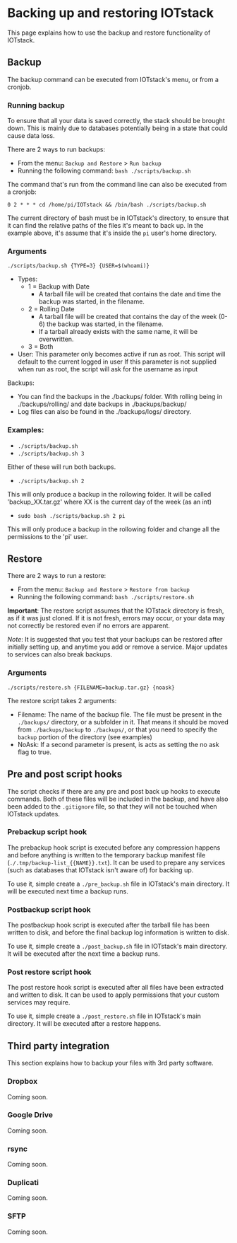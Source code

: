 # Backing up and restoring IOTstack
This page explains how to use the backup and restore functionality of IOTstack.

## Backup
The backup command can be executed from IOTstack's menu, or from a cronjob.

### Running backup
To ensure that all your data is saved correctly, the stack should be brought down. This is mainly due to databases potentially being in a state that could cause data loss.

There are 2 ways to run backups:

* From the menu: `Backup and Restore` > `Run backup`
* Running the following command: `bash ./scripts/backup.sh`

The command that's run from the command line can also be executed from a cronjob:

```0 2 * * * cd /home/pi/IOTstack && /bin/bash ./scripts/backup.sh```

The current directory of bash must be in IOTstack's directory, to ensure that it can find the relative paths of the files it's meant to back up. In the example above, it's assume that it's inside the `pi` user's home directory.

### Arguments
```
./scripts/backup.sh {TYPE=3} {USER=$(whoami)}
```

* Types:
  * 1 = Backup with Date
    * A tarball file will be created that contains the date and time the backup was started, in the filename.
  * 2 = Rolling Date
    * A tarball file will be created that contains the day of the week (0-6) the backup was started, in the filename.
    * If a tarball already exists with the same name, it will be overwritten.
  * 3 = Both
* User:
    This parameter only becomes active if run as root. This script will default to the current logged in user
      If this parameter is not supplied when run as root, the script will ask for the username as input

Backups:

  * You can find the backups in the ./backups/ folder. With rolling being in ./backups/rolling/ and date backups in ./backups/backup/
  * Log files can also be found in the ./backups/logs/ directory.

### Examples:

  * `./scripts/backup.sh`
  * `./scripts/backup.sh 3`

Either of these will run both backups.

  * `./scripts/backup.sh 2`

This will only produce a backup in the rollowing folder. It will be called 'backup_XX.tar.gz' where XX is the current day of the week (as an int)

  * `sudo bash ./scripts/backup.sh 2 pi`

This will only produce a backup in the rollowing folder and change all the permissions to the 'pi' user.

## Restore
There are 2 ways to run a restore:

* From the menu: `Backup and Restore` > `Restore from backup`
* Running the following command: `bash ./scripts/restore.sh`

**Important**: The restore script assumes that the IOTstack directory is fresh, as if it was just cloned. If it is not fresh, errors may occur, or your data may not correctly be restored even if no errors are apparent.

*Note*: It is suggested that you test that your backups can be restored after initially setting up, and anytime you add or remove a service. Major updates to services can also break backups.

### Arguments
```
./scripts/restore.sh {FILENAME=backup.tar.gz} {noask}
```
The restore script takes 2 arguments:

* Filename: The name of the backup file. The file must be present in the `./backups/` directory, or a subfolder in it. That means it should be moved from `./backups/backup` to `./backups/`, or that you need to specify the `backup` portion of the directory (see examples)
* NoAsk: If a second parameter is present, is acts as setting the no ask flag to true. 

## Pre and post script hooks
The script checks if there are any pre and post back up hooks to execute commands. Both of these files will be included in the backup, and have also been added to the `.gitignore` file, so that they will not be touched when IOTstack updates.

### Prebackup script hook
The prebackup hook script is executed before any compression happens and before anything is written to the temporary backup manifest file (`./.tmp/backup-list_{{NAME}}.txt`). It can be used to prepare any services (such as databases that IOTstack isn't aware of) for backing up.

To use it, simple create a `./pre_backup.sh` file in IOTstack's main directory. It will be executed next time a backup runs.

### Postbackup script hook
The postbackup hook script is executed after the tarball file has been written to disk, and before the final backup log information is written to disk.

To use it, simple create a `./post_backup.sh` file in IOTstack's main directory. It will be executed after the next time a backup runs.

### Post restore script hook
The post restore hook script is executed after all files have been extracted and written to disk. It can be used to apply permissions that your custom services may require.

To use it, simple create a `./post_restore.sh` file in IOTstack's main directory. It will be executed after a restore happens.

## Third party integration
This section explains how to backup your files with 3rd party software.

### Dropbox
Coming soon.

### Google Drive
Coming soon.

### rsync
Coming soon.

### Duplicati
Coming soon.

### SFTP
Coming soon.
